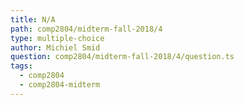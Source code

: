 ```yaml
---
title: N/A
path: comp2804/midterm-fall-2018/4
type: multiple-choice
author: Michiel Smid
question: comp2804/midterm-fall-2018/4/question.ts
tags:
  - comp2804
  - comp2804-midterm
---
```

